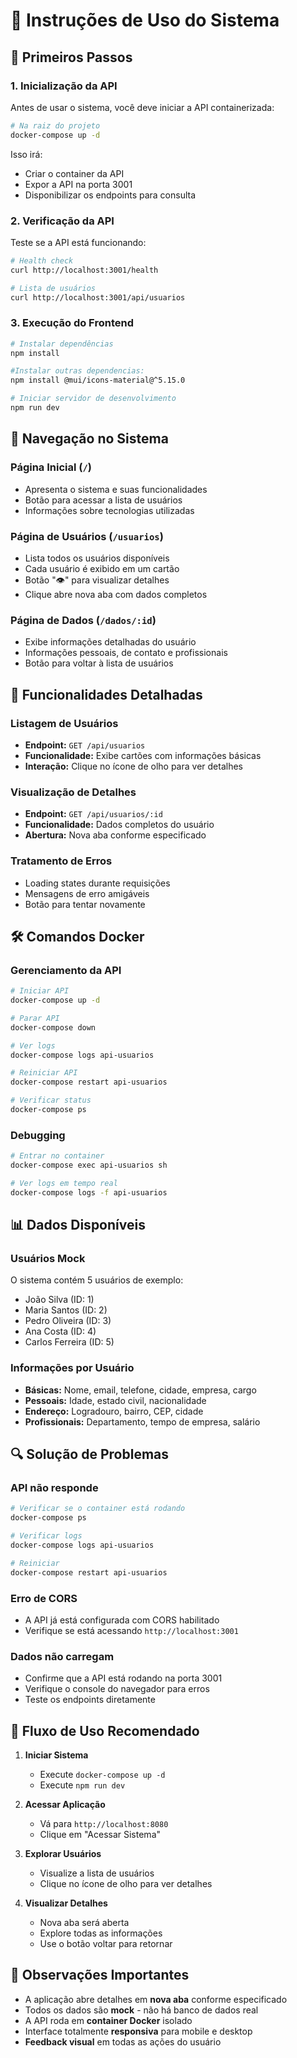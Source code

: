 
# 📘 Instruções de Uso do Sistema

## 🏁 Primeiros Passos

### 1. Inicialização da API

Antes de usar o sistema, você deve iniciar a API containerizada:

```bash
# Na raiz do projeto
docker-compose up -d
```

Isso irá:
- Criar o container da API
- Expor a API na porta 3001
- Disponibilizar os endpoints para consulta

### 2. Verificação da API

Teste se a API está funcionando:

```bash
# Health check
curl http://localhost:3001/health

# Lista de usuários
curl http://localhost:3001/api/usuarios
```

### 3. Execução do Frontend

```bash
# Instalar dependências
npm install

#Instalar outras dependencias:
npm install @mui/icons-material@^5.15.0

# Iniciar servidor de desenvolvimento
npm run dev
```

## 🧭 Navegação no Sistema

### Página Inicial (`/`)
- Apresenta o sistema e suas funcionalidades
- Botão para acessar a lista de usuários
- Informações sobre tecnologias utilizadas

### Página de Usuários (`/usuarios`)
- Lista todos os usuários disponíveis
- Cada usuário é exibido em um cartão
- Botão "👁️" para visualizar detalhes
- Clique abre nova aba com dados completos

### Página de Dados (`/dados/:id`)
- Exibe informações detalhadas do usuário
- Informações pessoais, de contato e profissionais
- Botão para voltar à lista de usuários

## 🔧 Funcionalidades Detalhadas

### Listagem de Usuários
- **Endpoint:** `GET /api/usuarios`
- **Funcionalidade:** Exibe cartões com informações básicas
- **Interação:** Clique no ícone de olho para ver detalhes

### Visualização de Detalhes
- **Endpoint:** `GET /api/usuarios/:id`
- **Funcionalidade:** Dados completos do usuário
- **Abertura:** Nova aba conforme especificado

### Tratamento de Erros
- Loading states durante requisições
- Mensagens de erro amigáveis
- Botão para tentar novamente

## 🛠️ Comandos Docker

### Gerenciamento da API

```bash
# Iniciar API
docker-compose up -d

# Parar API
docker-compose down

# Ver logs
docker-compose logs api-usuarios

# Reiniciar API
docker-compose restart api-usuarios

# Verificar status
docker-compose ps
```

### Debugging

```bash
# Entrar no container
docker-compose exec api-usuarios sh

# Ver logs em tempo real
docker-compose logs -f api-usuarios
```

## 📊 Dados Disponíveis

### Usuários Mock
O sistema contém 5 usuários de exemplo:
- João Silva (ID: 1)
- Maria Santos (ID: 2)
- Pedro Oliveira (ID: 3)
- Ana Costa (ID: 4)
- Carlos Ferreira (ID: 5)

### Informações por Usuário
- **Básicas:** Nome, email, telefone, cidade, empresa, cargo
- **Pessoais:** Idade, estado civil, nacionalidade
- **Endereço:** Logradouro, bairro, CEP, cidade
- **Profissionais:** Departamento, tempo de empresa, salário

## 🔍 Solução de Problemas

### API não responde
```bash
# Verificar se o container está rodando
docker-compose ps

# Verificar logs
docker-compose logs api-usuarios

# Reiniciar
docker-compose restart api-usuarios
```

### Erro de CORS
- A API já está configurada com CORS habilitado
- Verifique se está acessando `http://localhost:3001`

### Dados não carregam
- Confirme que a API está rodando na porta 3001
- Verifique o console do navegador para erros
- Teste os endpoints diretamente

## 🎯 Fluxo de Uso Recomendado

1. **Iniciar Sistema**
   - Execute `docker-compose up -d`
   - Execute `npm run dev`

2. **Acessar Aplicação**
   - Vá para `http://localhost:8080`
   - Clique em "Acessar Sistema"

3. **Explorar Usuários**
   - Visualize a lista de usuários
   - Clique no ícone de olho para ver detalhes

4. **Visualizar Detalhes**
   - Nova aba será aberta
   - Explore todas as informações
   - Use o botão voltar para retornar

## 📝 Observações Importantes

- A aplicação abre detalhes em **nova aba** conforme especificado
- Todos os dados são **mock** - não há banco de dados real
- A API roda em **container Docker** isolado
- Interface totalmente **responsiva** para mobile e desktop
- **Feedback visual** em todas as ações do usuário

